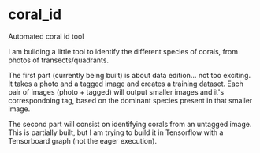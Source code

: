 # coral_id
Automated coral id tool

I am building a little tool to identify the different species of corals, from photos of transects/quadrants. 

The first part (currently being built) is about data edition... not too exciting. It takes a photo and a tagged image and creates a training dataset.
Each pair of images (photo + tagged) will output smaller images and it's correspondoing tag, based on the dominant species present in that smaller image.

The second part will consist on identifying corals from an untagged image. This is partially built, but I am trying to build it in Tensorflow with a Tensorboard graph (not the eager execution).

